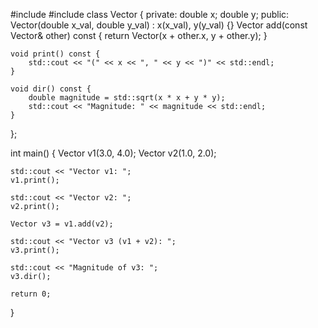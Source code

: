 #include <iostream>
#include <cmath> 
class Vector {
private:
    double x;
    double y;
public:
    Vector(double x_val, double y_val) : x(x_val), y(y_val) {}
    Vector add(const Vector& other) const {
        return Vector(x + other.x, y + other.y);
    }

    void print() const {
        std::cout << "(" << x << ", " << y << ")" << std::endl;
    }

    void dir() const {
        double magnitude = std::sqrt(x * x + y * y);
        std::cout << "Magnitude: " << magnitude << std::endl;
    }
};

int main() {
    Vector v1(3.0, 4.0);
    Vector v2(1.0, 2.0);

    std::cout << "Vector v1: ";
    v1.print();

    std::cout << "Vector v2: ";
    v2.print();

    Vector v3 = v1.add(v2);

    std::cout << "Vector v3 (v1 + v2): ";
    v3.print();

    std::cout << "Magnitude of v3: ";
    v3.dir();

    return 0;
}
